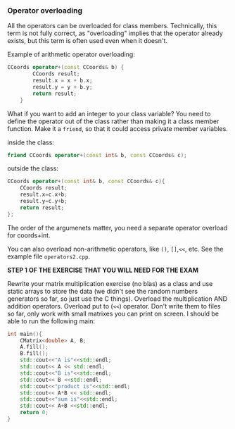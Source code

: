  
### Operator overloading

All the operators can be overloaded for class members. Technically, this term is not fully correct, as "overloading" implies that the operator already exists, but this term is often used even when it doesn't.

Example of arithmetic operator overloading:

```C++
CCoords operator+(const CCoords& b) {
        CCoords result;
        result.x = x + b.x;
        result.y = y + b.y;
        return result;
    }
```

What if you want to add an integer to your class variable? You need to define the operator out of the class rather than making it a class member function. Make it a `friend`, so that it could access private member variables. 

inside the class:
```C++
friend CCoords operator+(const int& b, const CCoords& c);
```

outside the class:

```C++
CCoords operator+(const int& b, const CCoords& c){
    CCoords result;
    result.x=c.x+b;
    result.y=c.y+b;
    return result;
};
```

The order of the argumenets matter, you need a separate operator overload for coords+int.

You can also overload non-arithmetic operators, like `()`, `[]`,`<<`, etc. See the example file `operators2.cpp`.


**STEP 1 OF THE EXERCISE THAT YOU WILL NEED FOR THE EXAM**

  Rewrite your matrix multiplication exercise (no blas) as a class and use static arrays to store the data (we didn't see the random numbers generators so far, so just use the C things). Overload the multiplication AND addition operators. Overload put to (`<<`) operator. Don't write them to files so far, only work with small matrixes you can print on screen.
I should be able to run the following main:

```C++
int main(){
    CMatrix<double> A, B;
    A.fill();
    B.fill();
    std::cout<<"A is"<<std::endl;
    std::cout<< A << std::endl;
    std::cout<<"B is"<<std::endl;
    std::cout<< B <<std::endl;
    std::cout<<"product is"<<std::endl;
    std::cout<< A*B << std::endl;
    std::cout<<"sum is"<<std::endl;
    std::cout<< A+B <<std::endl;
    return 0;
}
```











